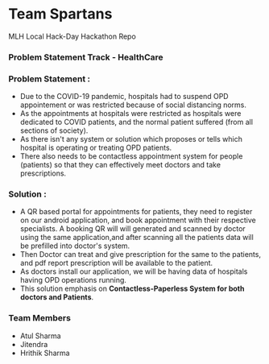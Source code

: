 # Team Spartans
MLH Local Hack-Day Hackathon Repo
### Problem Statement Track - HealthCare

### Problem Statement :
- Due to the COVID-19 pandemic, hospitals had to suspend OPD appointement or was restricted because of social distancing norms.
- As the appointments at hospitals were restricted as hospitals were dedicated to COVID patients, and the normal patient suffered (from all sections of society).
- As there isn't any system or solution which proposes or tells which hospital is operating or treating OPD patients.
- There also needs to be contactless appointment system for people (patients) so that they can effectively meet doctors and take prescriptions.

### Solution :
- A QR based portal for appointments for patients, they need to register on our android application, and book appointment with their respective specialists. A booking QR will will generated and scanned by doctor using the same application,and after scanning all the patients data will be prefilled into doctor's system.
- Then Doctor can treat and give prescription for the same to the patients, and pdf report prescription will be available to the patient.
- As doctors install our application, we will be having data of hospitals having OPD operations running.
- This solution emphasis on **Contactless-Paperless System for both doctors and Patients**.

### Team Members
- Atul Sharma
- Jitendra
- Hrithik Sharma
